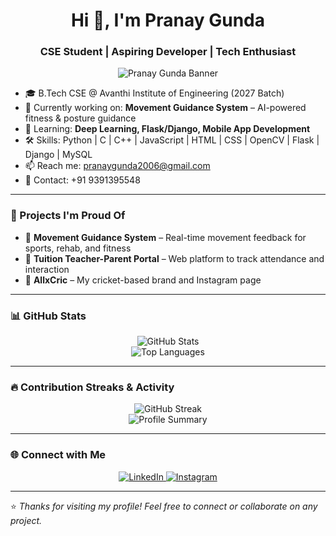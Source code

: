 <h1 align="center">Hi 👋, I'm Pranay Gunda</h1>
<h3 align="center">CSE Student | Aspiring Developer | Tech Enthusiast</h3>

<p align="center">
  <img src="https://github.com/pranaygunda06/assets/your-banner-image" alt="Pranay Gunda Banner" />
</p>

- 🎓 B.Tech CSE @ Avanthi Institute of Engineering (2027 Batch)  
- 🧠 Currently working on: **Movement Guidance System** – AI-powered fitness & posture guidance  
- 🌱 Learning: **Deep Learning, Flask/Django, Mobile App Development**  
- 🛠️ Skills: Python | C | C++ | JavaScript | HTML | CSS | OpenCV | Flask | Django | MySQL  
- 📫 Reach me: [pranaygunda2006@gmail.com](mailto:pranaygunda2006@gmail.com)  
- 📱 Contact: +91 9391395548  

---

### 🚀 Projects I'm Proud Of

- 🔬 **Movement Guidance System** – Real-time movement feedback for sports, rehab, and fitness  
- 🏫 **Tuition Teacher-Parent Portal** – Web platform to track attendance and interaction  
- 📱 **AllxCric** – My cricket-based brand and Instagram page  

---

### 📊 GitHub Stats

<p align="center">
  <img src="https://github-readme-stats.vercel.app/api?username=pranaygunda06&show_icons=true&theme=radical" alt="GitHub Stats" />
  <br/>
  <img src="https://github-readme-stats.vercel.app/api/top-langs/?username=pranaygunda06&layout=compact&theme=radical" alt="Top Languages" />
</p>

---

### 🔥 Contribution Streaks & Activity

<p align="center">
  <img src="https://github-readme-streak-stats.herokuapp.com/?user=pranaygunda06&theme=radical" alt="GitHub Streak" />
  <br/>
  <img src="https://github-profile-summary-cards.vercel.app/api/cards/profile-details?username=pranaygunda06&theme=radical" alt="Profile Summary" />
</p>

---

### 🌐 Connect with Me

<p align="center">
  <a href="https://www.linkedin.com/in/pranay-gunda-433093279">
    <img src="https://img.shields.io/badge/LinkedIn-blue?logo=linkedin&logoColor=white" alt="LinkedIn" />
  </a>
  <a href="https://www.instagram.com/allxcric">
    <img src="https://img.shields.io/badge/Instagram-E4405F?logo=instagram&logoColor=white" alt="Instagram" />
  </a>
</p>

---

⭐ *Thanks for visiting my profile! Feel free to connect or collaborate on any project.*

